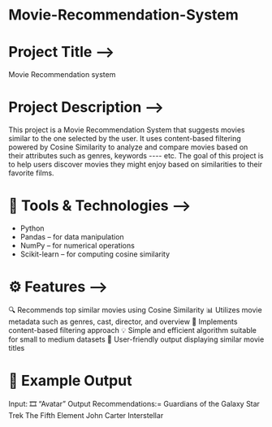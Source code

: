 # Movie-Recommendation-System
# Project Title -->
Movie Recommendation system
# Project Description -->
This project is a Movie Recommendation System that suggests movies similar to the one selected by the user. It uses content-based filtering powered by Cosine Similarity to analyze and compare movies based on their attributes such as genres, keywords ---- etc.
The goal of this project is to help users discover movies they might enjoy based on similarities to their favorite films.

# 🧰 Tools & Technologies -->
* Python
* Pandas – for data manipulation
* NumPy – for numerical operations
* Scikit-learn – for computing cosine similarity

# ⚙️ Features -->
🔍 Recommends top similar movies using Cosine Similarity
📊 Utilizes movie metadata such as genres, cast, director, and overview
🧠 Implements content-based filtering approach
💡 Simple and efficient algorithm suitable for small to medium datasets
🎥 User-friendly output displaying similar movie titles

# 🧮 Example Output
Input: 🎞️ “Avatar”
Output Recommendations:=
Guardians of the Galaxy
Star Trek
The Fifth Element
John Carter
Interstellar




